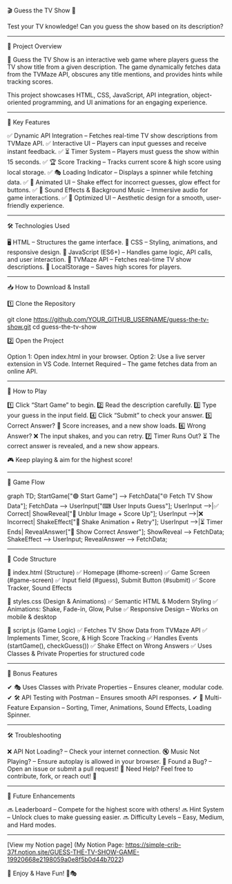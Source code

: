 🎬 Guess the TV Show 🎯

Test your TV knowledge! Can you guess the show based on its description?

------------------------------------------------------------------------------

📌 Project Overview

🎥 Guess the TV Show is an interactive web game where players guess the TV show title from a given description. The game dynamically fetches data from the TVMaze API, obscures any title mentions, and provides hints while tracking scores.

This project showcases HTML, CSS, JavaScript, API integration, object-oriented programming, and UI animations for an engaging experience.

------------------------------------------------------------------------------

🎯 Key Features

✅ Dynamic API Integration – Fetches real-time TV show descriptions from TVMaze API.
✅ Interactive UI – Players can input guesses and receive instant feedback.
✅ ⏳ Timer System – Players must guess the show within 15 seconds.
✅ 🏆 Score Tracking – Tracks current score & high score using local storage.
✅ 🎭 Loading Indicator – Displays a spinner while fetching data.
✅ 🎨 Animated UI – Shake effect for incorrect guesses, glow effect for buttons.
✅ 🎵 Sound Effects & Background Music – Immersive audio for game interactions.
✅ 📱 Optimized UI – Aesthetic design for a smooth, user-friendly experience.

-----------------------------------------------------------------------------

🛠️ Technologies Used

🖥 HTML – Structures the game interface.
🎨 CSS – Styling, animations, and responsive design.
🚀 JavaScript (ES6+) – Handles game logic, API calls, and user interaction.
📡 TVMaze API – Fetches real-time TV show descriptions.
💾 LocalStorage – Saves high scores for players.

----------------------------------------------------------------------------

📥 How to Download & Install

1️⃣ Clone the Repository

git clone https://github.com/YOUR_GITHUB_USERNAME/guess-the-tv-show.git
cd guess-the-tv-show

2️⃣ Open the Project

Option 1: Open index.html in your browser.
Option 2: Use a live server extension in VS Code.
Internet Required – The game fetches data from an online API.

----------------------------------------------------------------------------

🚀 How to Play

1️⃣ Click “Start Game” to begin.
2️⃣ Read the description carefully.
3️⃣ Type your guess in the input field.
4️⃣ Click “Submit” to check your answer.
5️⃣ Correct Answer? 🎉 Score increases, and a new show loads.
6️⃣ Wrong Answer? ❌ The input shakes, and you can retry.
7️⃣ Timer Runs Out? ⏳ The correct answer is revealed, and a new show appears.

🎮 Keep playing & aim for the highest score!

---------------------------------------------------------------------------

🔄 Game Flow

graph TD;
    StartGame["🟢 Start Game"] --> FetchData["🌐 Fetch TV Show Data"];
    FetchData --> UserInput["⌨ User Inputs Guess"];
    UserInput -->|✅ Correct| ShowReveal["📸 Unblur Image + Score Up"];
    UserInput -->|❌ Incorrect| ShakeEffect["🔄 Shake Animation + Retry"];
    UserInput -->|⏳ Timer Ends| RevealAnswer["📢 Show Correct Answer"];
    ShowReveal --> FetchData;
    ShakeEffect --> UserInput;
    RevealAnswer --> FetchData;

--------------------------------------------------------------------------

📝 Code Structure

📂 index.html (Structure)
✅ Homepage (#home-screen)
✅ Game Screen (#game-screen)
✅ Input field (#guess), Submit Button (#submit)
✅ Score Tracker, Sound Effects

🎨 styles.css (Design & Animations)
✅ Semantic HTML & Modern Styling
✅ Animations: Shake, Fade-in, Glow, Pulse
✅ Responsive Design – Works on mobile & desktop

🚀 script.js (Game Logic)
✅ Fetches TV Show Data from TVMaze API
✅ Implements Timer, Score, & High Score Tracking
✅ Handles Events (startGame(), checkGuess())
✅ Shake Effect on Wrong Answers
✅ Uses Classes & Private Properties for structured code

-------------------------------------------------------------------------

🌟 Bonus Features

✔ 🎭 Uses Classes with Private Properties – Ensures cleaner, modular code.
✔ 🛠 API Testing with Postman – Ensures smooth API responses.
✔ 🔄 Multi-Feature Expansion – Sorting, Timer, Animations, Sound Effects, Loading Spinner.

-------------------------------------------------------------------------

🛠️ Troubleshooting

❌ API Not Loading? – Check your internet connection.
🔇 Music Not Playing? – Ensure autoplay is allowed in your browser.
🐞 Found a Bug? – Open an issue or submit a pull request!
📩 Need Help? Feel free to contribute, fork, or reach out! 🚀

-------------------------------------------------------------------------

🔗 Future Enhancements

🔜 Leaderboard – Compete for the highest score with others!
🔜 Hint System – Unlock clues to make guessing easier.
🔜 Difficulty Levels – Easy, Medium, and Hard modes.

-------------------------------------------------------------------------
[View my Notion page] (My Notion Page: https://simple-crib-37f.notion.site/GUESS-THE-TV-SHOW-GAME-19920668e2198059a0e8f5b0d44b7022)


🎉 Enjoy & Have Fun! 🚀🎭